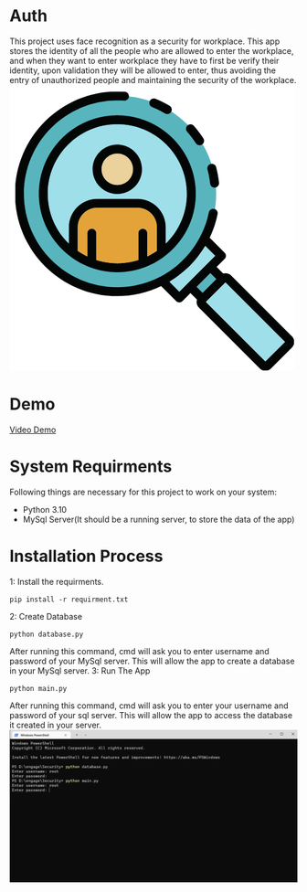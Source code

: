 # Auth
This project uses face recognition as a security for workplace. This app stores the identity of all the people who are allowed to enter the workplace, and when they want to enter workplace they have to first be verify their identity, upon validation they will be allowed to enter, thus avoiding the entry of unauthorized people and maintaining the security of the workplace.
![alt text](https://github.com/rhyths08/Auth/blob/main/icon.png)
# Demo
[Video Demo]()
# System Requirments
Following things are necessary for this project to work on your system:
- Python 3.10
- MySql Server(It should be a running server, to store the data of the app)
# Installation Process
1: Install the requirments.
```
pip install -r requirment.txt
```
2: Create Database
```
python database.py
```
After running this command, cmd will ask you to enter username and password of your MySql server. This will allow the app to create a database in your MySql server.
3: Run The App
```
python main.py
```
After running this command, cmd will ask you to enter your username and password of your sql server. This will allow the app to access the database it created in your server.
![alt text](https://github.com/rhyths08/Auth/blob/main/pictures/1.png)

